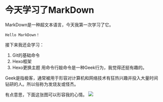 # 今天学习了MarkDown
MarkDown是一种超文本语言，今天我第一次学习了它。

`Hello MarkDown！`

接下来我还会学习：
 1. Git的基础命令
 2. Hexo框架
 3. Hexo更换主题
用命令行敲命令是一种Geek行为，我觉得还挺有趣的。

Geek是指极客，通常被用于形容对计算机和网络技术有狂热兴趣并投入大量时间钻研的人。所以俗称为发烧友或怪杰。

有点意思，下面这张图可以形容我的心情。
![](https://qgt-style.oss-cn-hangzhou.aliyuncs.com/newcoursep4/g1/g1-2-2/tenor.gif)

